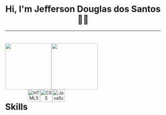 <div align="center">
<h1>Hi, I'm Jefferson Douglas dos Santos 👍🏿</h1>
</div>

<hr>
<div align="center" style="display: flex; margin-top: 40px;">
<img height="150em" src="https://github-readme-stats.vercel.app/api?username=jersdouglas&show_icons=true&theme=tokyonight"/>
<img height="150em" src="https://github-readme-stats.vercel.app/api/top-langs/?username=jersdouglas&layout=compact&theme=tokyonight"/>  
</div>

<div align="center" style="display: flex"><br/>
  <h1> Skills </h1>
<a href="https://www.w3schools.com/html/default.asp"><img alt="HTML5" height="40" width="40" src="https://cdn.jsdelivr.net/gh/devicons/devicon/icons/html5/html5-original.svg" /></a>
<a href="https://www.w3schools.com/css/default.asp"><img alt="CSS" height="40" width="40" src="https://cdn.jsdelivr.net/gh/devicons/devicon/icons/css3/css3-original.svg" /></a>
<a href="https://www.w3schools.com/js/default.asp"><img alt="JavaScript" height="40" width="40" src="https://cdn.jsdelivr.net/gh/devicons/devicon/icons/javascript/javascript-original.svg" /></a>
</div>

